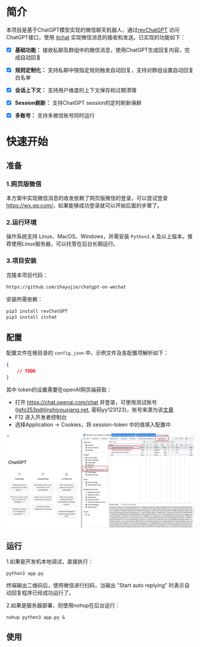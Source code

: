 # 简介

本项目是基于ChatGPT模型实现的微信聊天机器人，通过[revChatGPT](https://github.com/acheong08/ChatGPT) 访问 ChatGPT接口，使用 [itchat](https://github.com/littlecodersh/ItChat) 实现微信消息的接收和发送。已实现的功能如下：

- [x] **基础功能：** 接收私聊及群组中的微信消息，使用ChatGPT生成回复内容，完成自动回复
- [x] **规则定制化：** 支持私聊中按指定规则触发自动回复，支持对群组设置自动回复白名单
- [x] **会话上下文：** 支持用户维度的上下文保存和过期清理
- [x] **Session刷新：** 支持ChatGPT session的定时刷新保鲜
- [x] **多账号：** 支持多微信账号同时运行
 
 
# 快速开始

## 准备
###  1.网页版微信

本方案中实现微信消息的收发依赖了网页版微信的登录，可以尝试登录 <https://wx.qq.com/>，如果能够成功登录就可以开始后面的步骤了。

### 2.运行环境

操作系统支持 Linux、MacOS、Windows，并需安装 `Python3.6` 及以上版本。推荐使用Linux服务器，可以托管在后台长期运行。

### 3.项目安装

克隆本项目代码：

```bash
https://github.com/zhayujie/chatgpt-on-wechat
```

安装所需依赖：

```bash
pip3 install revChatGPT
pip3 install itchat
```


## 配置

配置文件在根目录的 `config.json` 中，示例文件及各配置项解析如下：

```json
{
	// TODO
}
```

其中 token的设置需要在openAI网页端获取：

- 打开 <https://chat.openai.com/chat> 并登录，可使用测试账号 (lgfo353p@linshiyouxiang.net, 密码yy123123)，账号来源为该[文章](https://www.bilibili.com/read/cv20257021)
- F12 进入开发者控制台
- 选择Application -> Cookies，将 session-token 中的值填入配置中

![](docs/images/chatgpt-token.png)


## 运行

1.如果是开发机本地调试，直接执行：

```
python3 app.py
```
终端输出二维码后，使用微信进行扫码，当输出 "Start auto replying" 时表示自动回复程序已经成功运行了。


2.如果是服务器部署，则使用nohup在后台运行：

```
nohup python3 app.py &
```

## 使用

